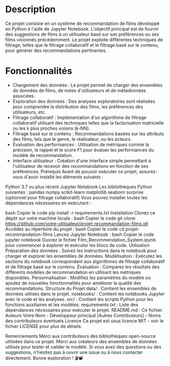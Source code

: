 # Description
Ce projet consiste en un système de recommandation de films développé en Python à l'aide de Jupyter Notebook. L'objectif principal est de fournir des suggestions de films à un utilisateur basé sur ses préférences ou ses films visionnés précédemment. Le projet exploite différentes techniques de filtrage, telles que le filtrage collaboratif et le filtrage basé sur le contenu, pour générer des recommandations pertinentes.

# Fonctionnalités
- Chargement des données : Le projet permet de charger des ensembles de données de films, de notes d'utilisateurs et de métadonnées associées.
- Exploration des données : Des analyses exploratoires sont réalisées pour comprendre la distribution des films, les préférences des utilisateurs, etc.
- Filtrage collaboratif : Implémentation d'un algorithme de filtrage collaboratif utilisant des techniques telles que la factorisation matricielle ou les k plus proches voisins (k-NN).
- Filtrage basé sur le contenu : Recommandations basées sur les attributs des films, tels que le genre, le réalisateur, ou les acteurs.
- Évaluation des performances : Utilisation de métriques comme la précision, le rappel et le score F1 pour évaluer les performances du modèle de recommandation.
- Interface utilisateur : Création d'une interface simple permettant à l'utilisateur de recevoir des recommandations en fonction de ses préférences.
Prérequis
Avant de pouvoir exécuter ce projet, assurez-vous d'avoir installé les éléments suivants :

Python 3.7 ou plus récent
Jupyter Notebook
Les bibliothèques Python suivantes :
pandas
numpy
scikit-learn
matplotlib
seaborn
surprise (optionnel pour filtrage collaboratif)
Vous pouvez installer toutes les dépendances nécessaires en exécutant :

bash
Copier le code
pip install -r requirements.txt
Installation
Clonez ce dépôt sur votre machine locale :
bash
Copier le code
git clone https://github.com/votre-utilisateur/projet-recommandation-films.git
Accédez au répertoire du projet :
bash
Copier le code
cd projet-recommandation-films
Lancez Jupyter Notebook :
bash
Copier le code
jupyter notebook
Ouvrez le fichier Film_Recommendation_System.ipynb pour commencer à explorer et exécuter les blocs de code.
Utilisation
Préparation des données : Suivez les instructions dans le notebook pour charger et explorer les ensembles de données.
Modélisation : Exécutez les sections du notebook correspondant aux algorithmes de filtrage collaboratif et de filtrage basé sur le contenu.
Évaluation : Comparez les résultats des différents modèles de recommandation en utilisant les métriques disponibles.
Personnalisation : Modifiez les paramètres du modèle ou ajoutez de nouvelles fonctionnalités pour améliorer la qualité des recommandations.
Structure du Projet
data/ : Contient les ensembles de données utilisés dans le projet.
notebooks/ : Contient les notebooks Jupyter avec le code et les analyses.
src/ : Contient les scripts Python pour les fonctions auxiliaires et les modèles.
requirements.txt : Liste des dépendances nécessaires pour exécuter le projet.
README.md : Ce fichier.
Auteurs
Votre Nom - Développeur principal
[Autres Contributeurs] - Noms des contributeurs éventuels
Licence
Ce projet est sous licence MIT - voir le fichier LICENSE pour plus de détails.

Remerciements
Merci aux contributeurs des bibliothèques open-source utilisées dans ce projet.
Merci aux créateurs des ensembles de données utilisés pour tester et valider le modèle.
Si vous avez des questions ou des suggestions, n'hésitez pas à ouvrir une issue ou à nous contacter directement. Bonne exploration ! 🎬📽️